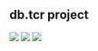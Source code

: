## db.tcr project

<!-- [![](https://travis-ci.org/ohnosequences/db.tcr.svg?branch=master)](https://travis-ci.org/ohnosequences/db.tcr) -->
<!-- [![](https://img.shields.io/codacy/???.svg)](https://www.codacy.com/app/era7/db.tcr) -->
[![](http://github-release-version.herokuapp.com/github/ohnosequences/db.tcr/release.svg)](https://github.com/ohnosequences/db.tcr/releases/latest)
[![](https://img.shields.io/badge/license-AGPLv3-blue.svg)](https://tldrlegal.com/license/gnu-affero-general-public-license-v3-%28agpl-3.0%29)
[![](https://img.shields.io/badge/contact-gitter_chat-dd1054.svg)](https://gitter.im/ohnosequences/db.tcr)
